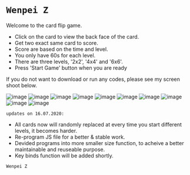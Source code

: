 # `Wenpei Z`
Welcome to the card flip game.
  - Click on the card to view the back face of the card.
  - Get two exact same card to score.
  - Score are based on the time and level.
  - You only have 60s for each level.
  - There are three levels, '2x2', '4x4' and '6x6'.
  - Press 'Start Game' button when you are ready

If you do not want to download or run any codes, please see my screen shoot below.


![image](https://github.com/JavaScriptN0ob/memm-card-flip-game/blob/master/resource/github-intro-images/card-game01.png)
![image](https://github.com/JavaScriptN0ob/memm-card-flip-game/blob/master/resource/github-intro-images/card-game02.png)
![image](https://github.com/JavaScriptN0ob/memm-card-flip-game/blob/master/resource/github-intro-images/card-game03.png)
![image](https://github.com/JavaScriptN0ob/memm-card-flip-game/blob/master/resource/github-intro-images/card-game04.png)
![image](https://github.com/JavaScriptN0ob/memm-card-flip-game/blob/master/resource/github-intro-images/card-game05.png)
![image](https://github.com/JavaScriptN0ob/memm-card-flip-game/blob/master/resource/github-intro-images/card-game06.png)
![image](https://github.com/JavaScriptN0ob/memm-card-flip-game/blob/master/resource/github-intro-images/card-game07.png)
![image](https://github.com/JavaScriptN0ob/memm-card-flip-game/blob/master/resource/github-intro-images/card-game08.png)
![image](https://github.com/JavaScriptN0ob/memm-card-flip-game/blob/master/resource/github-intro-images/card-game09.png)
![image](https://github.com/JavaScriptN0ob/memm-card-flip-game/blob/master/resource/github-intro-images/card-game10.png)

`updates on 16.07.2020:`
  - All cards now will randomly replaced at every time you start different levels, it becomes harder.
  - Re-program JS file for a better & stable work.
  - Devided programs into more smaller size function, to acheive a better maintainable and reuseable purpose.
  - Key binds function will be added shortly.
  
  `Wenpei Z`
